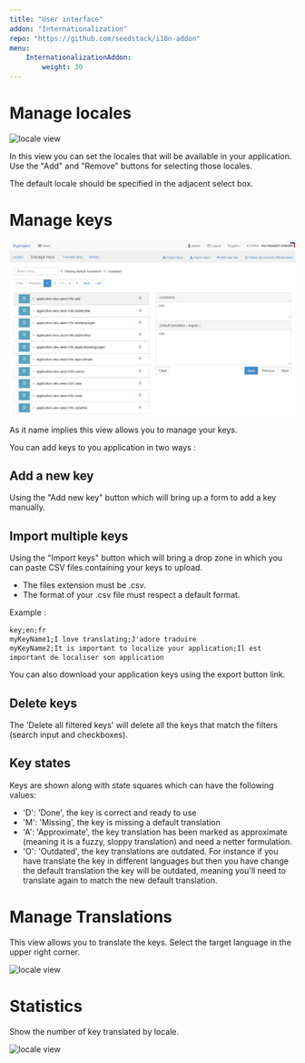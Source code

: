 ```yaml
---
title: "User interface"
addon: "Internationalization"
repo: "https://github.com/seedstack/i18n-addon"
menu:
    InternationalizationAddon:
        weight: 30
---
```


# Manage locales

![locale view](img/locale.png)

In this view you can set the locales that will be available in your application. Use the "Add" and
"Remove" buttons for selecting those locales.

The default locale should be specified in the adjacent select box.

# Manage keys

![locale view](img/keys.png)

As it name implies this view allows you to manage your keys.

You can add keys to you application in two ways :

## Add a new key

Using the "Add new key" button which will bring up a form to add a key manually.

## Import multiple keys

Using the "Import keys" button which will bring a drop zone in which you can paste
CSV files containing your keys to upload.
* The files extension must be .csv.
* The format of your .csv file must respect a default format.

Example :

    key;en;fr
    myKeyName1;I love translating;J'adore traduire
    myKeyName2;It is important to localize your application;Il est important de localiser son application

You can also download your application keys using the export button link.

## Delete keys

The 'Delete all filtered keys' will delete all the keys that match the filters (search input and checkboxes).

## Key states

Keys are shown along with state squares which can have the following values:

* 'D': 'Done', the key is correct and ready to use
* 'M': 'Missing', the key is missing a default translation
* 'A': 'Approximate', the key translation has been marked as approximate (meaning it is a fuzzy, sloppy translation)
and need a netter formulation.
* 'O': 'Outdated', the key translations are outdated. For instance if you have translate the key in different languages
but then you have change the default translation the key will be outdated, meaning you'll need to translate again to 
match the new default translation.

# Manage Translations

This view allows you to translate the keys. Select the target language in the upper right corner.

![locale view](img/translation.png)

# Statistics

Show the number of key translated by locale.

![locale view](img/statistic.png)

